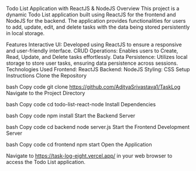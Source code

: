 Todo List Application with ReactJS & NodeJS
Overview
This project is a dynamic Todo List application built using ReactJS for the frontend and NodeJS for the backend. The application provides functionalities for users to add, update, edit, and delete tasks with the data being stored persistently in local storage.

Features
Interactive UI: Developed using ReactJS to ensure a responsive and user-friendly interface.
CRUD Operations: Enables users to Create, Read, Update, and Delete tasks effortlessly.
Data Persistence: Utilizes local storage to store user tasks, ensuring data persistence across sessions.
Technologies Used
Frontend: ReactJS
Backend: NodeJS
Styling: CSS
Setup Instructions
Clone the Repository

bash
Copy code
git clone https://github.com/AdityaSrivastava1/TaskLog
Navigate to the Project Directory

bash
Copy code
cd todo-list-react-node
Install Dependencies

bash
Copy code
npm install
Start the Backend Server

bash
Copy code
cd backend
node server.js
Start the Frontend Development Server

bash
Copy code
cd frontend
npm start
Open the Application

Navigate to https://task-log-eight.vercel.app/ in your web browser to access the Todo List application.
